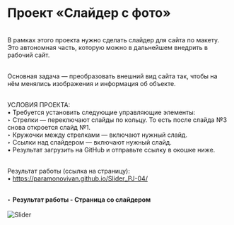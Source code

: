 # Проект «Слайдер с фото»
<br>
В рамках этого проекта нужно сделать слайдер для сайта по макету. Это автономная часть, которую можно в дальнейшем внедрить в рабочий сайт.<br><br>

Основная задача — преобразовать внешний вид сайта так, чтобы на нём менялись изображения и информация об объекте.<br><br>

УСЛОВИЯ ПРОЕКТА:<br>
• Требуется установить следующие управляющие элементы:<br>
  ‣ Стрелки — переключают слайды по кольцу. То есть после слайда №3 снова откроется слайд №1.<br>
  ‣ Кружочки между стрелками — включают нужный слайд.<br>
  ‣ Ссылки над слайдером — включают нужный слайд.<br>
• Результат загрузить на GitHub и отправьте ссылку в окошке ниже.<br><br>

Результат работы (ссылка на страницу):<br>
• https://paramonovivan.github.io/Slider_PJ-04/<br><br>


‣ <b>Результат работы - Страница со слайдером</b><br><br>
![Slider](https://github.com/ParamonovIvan/Slider_PJ-04/assets/131868856/5c404d9a-fd09-4861-9b7d-122a9882942c)
